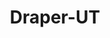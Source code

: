 ---
title: Draper-UT
slug: draper-ut
f_state:
- cms/state/utah.md
f_locations:
- cms/payday-loan/a-f-s-incorporated-416.md
- cms/payday-loan/check-go-9996.md
- cms/payday-loan/check-city-11085.md
- cms/payday-loan/check-it-out-post-dated-check-13756.md
- cms/payday-loan/check-it-out-post-dated-check-loans-14148.md
updated-on: '2024-05-30T13:41:28.615Z'
created-on: '2024-05-30T13:41:28.615Z'
published-on: '2024-05-30T13:54:32.469Z'
f_city: Draper
layout: '[city].html'
tags: city
---